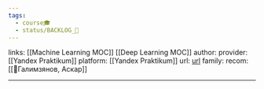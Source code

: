 ```yaml
---
tags:
  - course🎓
  - status/BACKLOG_🌰
---
```

links: [[Machine Learning MOC]] [[Deep Learning MOC]]
author: 
provider: [[Yandex Praktikum]]
platform:  [[Yandex Praktikum]]
url: [url](https://practicum.yandex.ru/profile/data-scientist/)
family: 
recom: [[👤Галимзянов, Аскар]]

___


